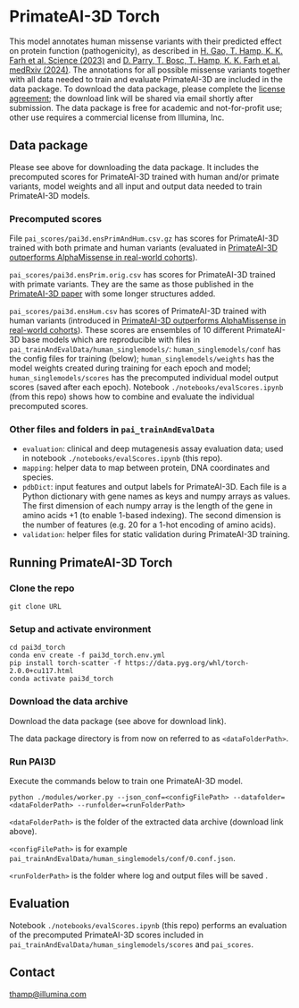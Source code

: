 # PrimateAI-3D Torch

This model annotates human missense variants with their predicted effect on protein function (pathogenicity), as described in [H. Gao, T. Hamp, K. K. Farh et al. Science (2023)](https://www.science.org/doi/10.1126/science.abn8197) and [D. Parry, T. Bosc, T. Hamp, K. K. Farh et al. medRxiv (2024)](https://www.medrxiv.org/content/10.1101/2024.01.12.24301193v1). The annotations for all possible missense variants together with all data needed to train and evaluate PrimateAI-3D are included in the data package. To download the data package, please complete the [license agreement](https://illumina2.na1.adobesign.com/public/esignWidget?wid=CBFCIBAA3AAABLblqZhDaZSRjhLd-Jumb12j-ihAbO0vBakcvXgS2MpkFnF_VJXWW4J_DBF5yDTCzOQJ8zrU*); the download link will be shared via email shortly after submission. The data package is free for academic and not-for-profit use; other use requires a commercial license from Illumina, Inc.

## Data package
Please see above for downloading the data package. It includes the precomputed scores for PrimateAI-3D trained with human and/or primate variants, model weights and all input and output data needed to train PrimateAI-3D models.

### Precomputed scores
File `pai_scores/pai3d.ensPrimAndHum.csv.gz` has scores for PrimateAI-3D trained with both primate and human variants (evaluated in [PrimateAI-3D outperforms AlphaMissense in real-world cohorts](https://www.medrxiv.org/content/10.1101/2024.01.12.24301193v1)).

`pai_scores/pai3d.ensPrim.orig.csv` has scores for PrimateAI-3D trained with primate variants. They are the same as those published in the [PrimateAI-3D paper](https://www.science.org/doi/10.1126/science.abn8197) with some longer structures added.

`pai_scores/pai3d.ensHum.csv` has scores of PrimateAI-3D trained with human variants (introduced in [PrimateAI-3D outperforms AlphaMissense in real-world cohorts](https://www.medrxiv.org/content/10.1101/2024.01.12.24301193v1)). These scores are ensembles of 10 different PrimateAI-3D base models which are reproducible with files in `pai_trainAndEvalData/human_singlemodels/`: `human_singlemodels/conf` has the config files for training (below); `human_singlemodels/weights` has the model weights created during training for each epoch and model; `human_singlemodels/scores` has the precomputed individual model output scores (saved after each epoch). Notebook `./notebooks/evalScores.ipynb` (from this repo) shows how to combine and evaluate the individual precomputed scores.

### Other files and folders in `pai_trainAndEvalData`
- `evaluation`: clinical and deep mutagenesis assay evaluation data; used in notebook `./notebooks/evalScores.ipynb` (this repo).
- `mapping`: helper data to map between protein, DNA coordinates and species.
- `pdbDict`: input features and output labels for PrimateAI-3D. Each file is a Python dictionary with gene names as keys and numpy arrays as values. The first dimension of each numpy array is the length of the gene in amino acids +1 (to enable 1-based indexing). The second dimension is the number of features (e.g. 20 for a 1-hot encoding of amino acids).
- `validation`: helper files for static validation during PrimateAI-3D training.

## Running PrimateAI-3D Torch
### Clone the repo
```
git clone URL
```

### Setup and activate environment
```
cd pai3d_torch
conda env create -f pai3d_torch.env.yml
pip install torch-scatter -f https://data.pyg.org/whl/torch-2.0.0+cu117.html
conda activate pai3d_torch
```

### Download the data archive
Download the data package (see above for download link).

The data package directory is from now on referred to as `<dataFolderPath>`.

### Run PAI3D 
Execute the commands below to train one PrimateAI-3D model.

```
python ./modules/worker.py --json_conf=<configFilePath> --datafolder=<dataFolderPath> --runfolder=<runFolderPath>
```

`<dataFolderPath>` is the folder of the extracted data archive (download link above).

`<configFilePath>` is for example `pai_trainAndEvalData/human_singlemodels/conf/0.conf.json`.

`<runFolderPath>` is the folder where log and output files will be saved .

## Evaluation
Notebook `./notebooks/evalScores.ipynb` (this repo) performs an evaluation of the precomputed PrimateAI-3D scores included in `pai_trainAndEvalData/human_singlemodels/scores` and `pai_scores`.

## Contact
thamp@illumina.com
